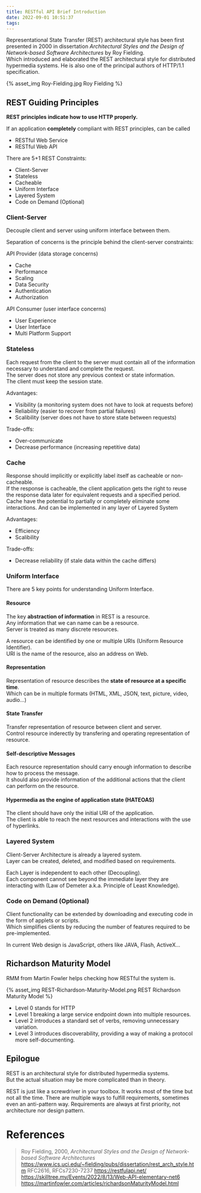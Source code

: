 ```yaml
---
title: RESTful API Brief Introduction
date: 2022-09-01 10:51:37
tags:
---
```



Representational State Transfer (REST) architectural style has been first presented in 2000 in dissertation *Architectural Styles and the Design of Network-based Software Architectures* by Roy Fielding.\
Which introduced and elaborated the REST architectural style for distributed hypermedia systems.
He is also one of the principal authors of HTTP/1.1 specification.

{% asset_img Roy-Fielding.jpg Roy Fielding %}

<!-- more -->

## REST Guiding Principles

**REST principles indicate how to use HTTP properly.**

If an application **completely** compliant with REST principles, can be called
+ RESTful Web Service
+ RESTful Web API

There are 5+1 REST Constraints:
+ Client-Server
+ Stateless
+ Cacheable
+ Uniform Interface
+ Layered System
+ Code on Demand (Optional)

### Client-Server
Decouple client and server using uniform interface between them.

Separation of concerns is the principle behind the client-server constraints:

API Provider (data storage concerns)
+ Cache
+ Performance
+ Scaling
+ Data Security
+ Authentication
+ Authorization

API Consumer (user interface concerns)
+ User Experience
+ User Interface
+ Multi Platform Support

### Stateless
Each request from the client to the server must contain all of the information necessary to understand and complete the request.\
The server does not store any previous context or state information.\
The client must keep the session state.

Advantages:
+ Visibility (a monitoring system does not have to look at requests before)
+ Reliability (easier to recover from partial failures)
+ Scalibility (server does not have to store state between requests)

Trade-offs:
+ Over-communicate
+ Decrease performance (increasing repetitive data)

### Cache
Response should implicitly or explicitly label itself as cacheable or non-cacheable.\
If the response is cacheable, the client application gets the right to reuse the response data later for equivalent requests and a specified period.\
Cache have the potential to partially or completely eliminate some interactions. And can be implemented in any layer of Layered System

Advantages:
+ Efficiency
+ Scalibility

Trade-offs:
+ Decrease reliability (if stale data within the cache differs)

### Uniform Interface
There are 5 key points for understanding Uniform Interface.

#### Resource
The key **abstraction of information** in REST is a resource.\
Any information that we can name can be a resource.\
Server is treated as many discrete resources.

A resource can be identified by one or multiple URIs (Uniform Resource Identifier).\
URI is the name of the resource, also an address on Web.

#### Representation
Representation of resource describes the **state of resource at a specific time**.\
Which can be in multiple formats (HTML, XML, JSON, text, picture, video, audio...)

#### State Transfer
Transfer representation of resource between client and server.\
Control resource inderectly by transfering and operating representation of resource.

#### Self-descriptive Messages
Each resource representation should carry enough information to describe how to process the message.\
It should also provide information of the additional actions that the client can perform on the resource.

#### Hypermedia as the engine of application state (HATEOAS)
The client should have only the initial URI of the application.\
The client is able to reach the next resources and interactions with the use of hyperlinks.


### Layered System
Client-Server Architecture is already a layered system.\
Layer can be created, deleted, and modified based on requirements.

Each Layer is independent to each other (Decoupling).\
Each component cannot see beyond the immediate layer they are interacting with (Law of Demeter a.k.a. Principle of Least Knowledge).

### Code on Demand (Optional)
Client functionality can be extended by downloading and executing code in the form of applets or scripts.\
Which simplifies clients by reducing the number of features required to be pre-implemented.

In current Web design is JavaScript, others like JAVA, Flash, ActiveX...

## Richardson Maturity Model
RMM from Martin Fowler helps checking how RESTful the system is.

{% asset_img REST-Richardson-Maturity-Model.png REST Richardson Maturity Model %}

+ Level 0 stands for HTTP
+ Level 1 breaking a large service endpoint down into multiple resources.
+ Level 2 introduces a standard set of verbs, removing unnecessary variation.
+ Level 3 introduces discoverability, providing a way of making a protocol more self-documenting.

## Epilogue

REST is an architectural style for distributed hypermedia systems.\
But the actual situation may be more complicated than in theory.

REST is just like a screwdriver in your toolbox. It works most of the time but not all the time.
There are multiple ways to fulfill requirements, sometimes even an anti-pattern way.
Requirements are always at first priority, not architecture nor design pattern.

# References

> Roy Fielding, 2000, *Architectural Styles and the Design of Network-based Software Architectures*
> https://www.ics.uci.edu/~fielding/pubs/dissertation/rest_arch_style.htm
> RFC2616, RFCs7230-7237
> https://restfulapi.net/
> https://skilltree.my/Events/2022/8/13/Web-API-elementary-net6
> https://martinfowler.com/articles/richardsonMaturityModel.html
